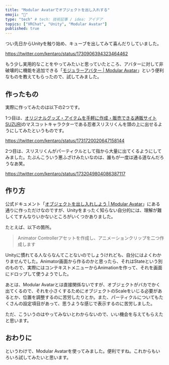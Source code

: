 ```yaml
---
title: "Modular Avatarでオブジェクトを出し入れする"
emoji: "🤖"
type: "tech" # tech: 技術記事 / idea: アイデア
topics: ["VRChat", "Unity", "Modular Avatar"]
published: true
---
```


つい先日からUnityを触り始め、キューブを出してみて喜んだりしていました。

https://twitter.com/kentaro/status/1730906394323464462

もう少し実用的なことをやってみたいと思っていたところ、アバターに対して非破壊的に機能を追加できる「[モジュラーアバター | Modular Avatar](https://modular-avatar.nadena.dev/ja)」という便利なものを教えてもらったので、試してみました。

## 作ったもの

実際に作ってみたのは以下の2つです。

1つ目は、[オリジナルグッズ・アイテムを手軽に作成・販売できる通販サイトSUZURI](https://suzuri.jp/)のマスコットキャラクターである忍者スリスリくんを頭の上に出せるようにしてみたというものです。

https://twitter.com/kentaro/status/1731720020647158144

2つ目は、スリスリくんがパーティクルとして指から大量に出てくるようにしてみました。たぶんこういう悪ふざけみたいなのは、誰もが一度は通る道なんだろうなあ笑。

https://twitter.com/kentaro/status/1732049804086387117

## 作り方

公式ドキュメント「[オブジェクトを出し入れしよう | Modular Avatar](https://modular-avatar.nadena.dev/ja/docs/tutorials/object_toggle)」にある通りに作っただけなのですが、Unityをまったく知らない自分的には、理解が難しくてすんなりいかないところがいくつかありました。

たとえば、以下の箇所。

> Animator Controllerアセットを作成し、アニメーションクリップを二つ作成します

Unityに慣れてる人ならなんてことないのでしょうけれども、自分にはよくわかりませんでした。Animator画面から作るのかと思ったら、それはStateという別のもので、実際にはコンテキストメニューからAnimationを作って、それを画面にドロップして使うようでした。

あとは、Modular Avatarとは直接関係ないですが、オブジェクトがバカでかく出てくるので、それを小さくするためにオブジェクトのScaleをいじる必要があるとか、位置を調整するのに苦労したりとか。また、パーティクルについてもたくさんの設定項目があって、思うような感じで表示するのに苦労しました。

ただ、こういうのはやってみないとわからないので、いい機会を与えてもらえたと思います。

## おわりに

というわけで、Modular Avatarを使ってみました。便利ですね。これからもいろいろ試してみたいと思います。
